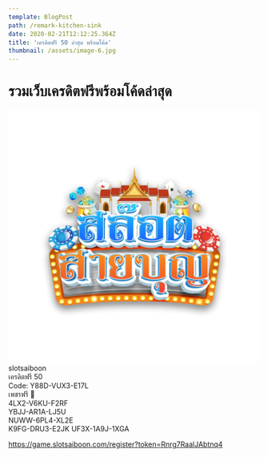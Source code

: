 ```yaml
---
template: BlogPost
path: /remark-kitchen-sink
date: 2020-02-21T12:12:25.364Z
title: 'เครดิตฟรี 50 ล่าสุด พร้อมโค้ด'
thumbnail: /assets/image-6.jpg
---
```

# รวมเว็บเครดิตฟรีพร้อมโค้ดล่าสุด  
![slotsaiboon](images/logo-slotsaiboon.png.webp)
slotsaiboon  
เครดิตฟรี 50  
Code: Y88D-VUX3-E17L  
เพชรฟรี 💎  
 4LX2-V6KU-F2RF  
 YBJJ-AR1A-LJ5U  
 NUWW-6PL4-XL2E    
 K9FG-DRU3-E2JK 
 UF3X-1A9J-1XGA

https://game.slotsaiboon.com/register?token=Rnrg7RaalJAbtnq4